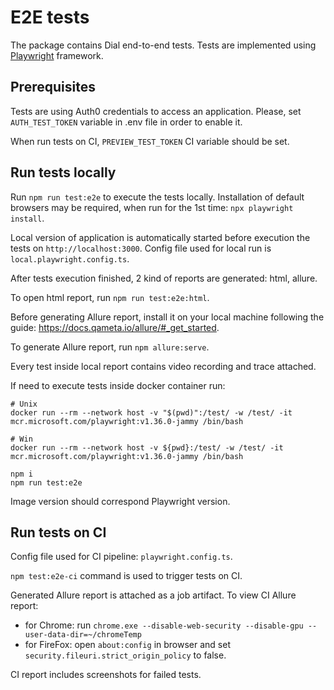 # E2E tests

The package contains Dial end-to-end tests. Tests are implemented using [Playwright](https://playwright.dev/) framework.

## Prerequisites

Tests are using Auth0 credentials to access an application.
Please, set `AUTH_TEST_TOKEN` variable in .env file in order to enable it.

When run tests on CI, `PREVIEW_TEST_TOKEN` CI variable should be set.


## Run tests locally

Run `npm run test:e2e` to execute the tests locally. 
Installation of default browsers may be required, when run for the 1st time: `npx playwright install`.

Local version of application is automatically started before execution the tests on `http://localhost:3000`.
Config file used for local run is `local.playwright.config.ts`.

After tests execution finished, 2 kind of reports are generated: html, allure.

To open html report, run `npm run test:e2e:html`.

Before generating Allure report, install it on your local machine following the guide: https://docs.qameta.io/allure/#_get_started.

To generate Allure report, run `npm allure:serve`.

Every test inside local report contains video recording and trace attached.

If need to execute tests inside docker container run:

```
# Unix
docker run --rm --network host -v "$(pwd)":/test/ -w /test/ -it mcr.microsoft.com/playwright:v1.36.0-jammy /bin/bash

# Win
docker run --rm --network host -v ${pwd}:/test/ -w /test/ -it mcr.microsoft.com/playwright:v1.36.0-jammy /bin/bash

npm i
npm run test:e2e
```

Image version should correspond Playwright version.


## Run tests on CI

Config file used for CI pipeline: `playwright.config.ts`.

`npm test:e2e-ci` command is used to trigger tests on CI.

Generated Allure report is attached as a job artifact.
To view CI Allure report:
- for Chrome: run `chrome.exe --disable-web-security --disable-gpu --user-data-dir=~/chromeTemp`
- for FireFox: open `about:config` in browser and set `security.fileuri.strict_origin_policy` to false.

CI report includes screenshots for failed tests. 
